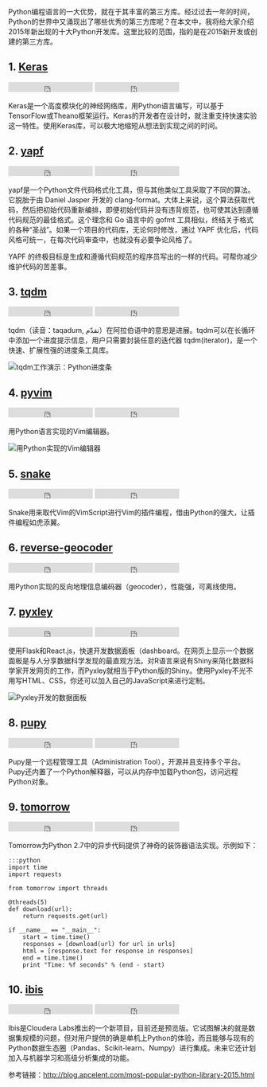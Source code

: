 Python编程语言的一大优势，就在于其丰富的第三方库。经过过去一年的时间，Python的世界中又涌现出了哪些优秀的第三方库呢？在本文中，我将给大家介绍2015年新出现的十大Python开发库。这里比较的范围，指的是在2015新开发或创建的第三方库。

## 1. [Keras](https://github.com/fchollet/keras)

<iframe src="https://ghbtns.com/github-btn.html?user=fchollet&repo=keras&type=star&count=true" frameborder="0" scrolling="0" width="170px" height="20px"></iframe>

<iframe src="https://ghbtns.com/github-btn.html?user=fchollet&repo=keras&type=fork&count=true" frameborder="0" scrolling="0" width="170px" height="20px"></iframe>

Keras是一个高度模块化的神经网络库，用Python语言编写，可以基于TensorFlow或Theano框架运行。Keras的开发者在设计时，就注重支持快速实验这一特性。使用Keras库，可以极大地缩短从想法到实现之间的时间。

## 2. [yapf](https://github.com/google/yapf)

<iframe src="https://ghbtns.com/github-btn.html?user=google&repo=yapf&type=star&count=true" frameborder="0" scrolling="0" width="170px" height="20px"></iframe>

<iframe src="https://ghbtns.com/github-btn.html?user=google&repo=yapf&type=fork&count=true" frameborder="0" scrolling="0" width="170px" height="20px"></iframe>

yapf是一个Python文件代码格式化工具，但与其他类似工具采取了不同的算法。它脱胎于由 Daniel Jasper 开发的 clang-format。大体上来说，这个算法获取代码，然后把初始代码重新编排，即便初始代码并没有违背规范，也可使其达到遵循代码规范的最佳格式。这个理念和 Go 语言中的 gofmt 工具相似，终结关于格式的各种“圣战”。如果一个项目的代码库，无论何时修改，通过 YAPF 优化后，代码风格可统一，在每次代码审查中，也就没有必要争论风格了。

YAPF 的终极目标是生成和遵循代码规范的程序员写出的一样的代码。可帮你减少维护代码的苦差事。

## 3. [tqdm](https://github.com/tqdm/tqdm)

<iframe src="https://ghbtns.com/github-btn.html?user=tqdm&repo=tqdm&type=star&count=true" frameborder="0" scrolling="0" width="170px" height="20px"></iframe>

<iframe src="https://ghbtns.com/github-btn.html?user=tqdm&repo=tqdm&type=fork&count=true" frameborder="0" scrolling="0" width="170px" height="20px"></iframe>

tqdm（读音：taqadum, تقدّم）在阿拉伯语中的意思是进展。tqdm可以在长循环中添加一个进度提示信息，用户只需要封装任意的迭代器 tqdm(iterator)，是一个快速、扩展性强的进度条工具库。

![tqdm工作演示：Python进度条](http://static.oschina.net/uploads/space/2014/0305/161215_qtfJ_865233.gif)

## 4. [pyvim](https://github.com/jonathanslenders/pyvim)

<iframe src="https://ghbtns.com/github-btn.html?user=jonathanslenders&repo=pyvim&type=star&count=true" frameborder="0" scrolling="0" width="170px" height="20px"></iframe>

<iframe src="https://ghbtns.com/github-btn.html?user=jonathanslenders&repo=pyvim&type=fork&count=true" frameborder="0" scrolling="0" width="170px" height="20px"></iframe>

用Python语言实现的Vim编辑器。

![用Python实现的Vim编辑器](https://github.com/jonathanslenders/pyvim/raw/master/docs/images/welcome-screen.png)

## 5. [snake](https://github.com/amoffat/snake)

<iframe src="https://ghbtns.com/github-btn.html?user=amoffat&repo=snake&type=star&count=true" frameborder="0" scrolling="0" width="170px" height="20px"></iframe>

<iframe src="https://ghbtns.com/github-btn.html?user=amoffat&repo=snake&type=fork&count=true" frameborder="0" scrolling="0" width="170px" height="20px"></iframe>

Snake用来取代Vim的VimScript进行Vim的插件编程，借由Python的强大，让插件编程如虎添翼。

## 6. [reverse-geocoder](https://github.com/thampiman/reverse-geocoder)

<iframe src="https://ghbtns.com/github-btn.html?user=thampiman&repo=reverse-geocoder&type=star&count=true" frameborder="0" scrolling="0" width="170px" height="20px"></iframe>

<iframe src="https://ghbtns.com/github-btn.html?user=thampiman&repo=reverse-geocoder&type=fork&count=true" frameborder="0" scrolling="0" width="170px" height="20px"></iframe>

用Python实现的反向地理信息编码器（geocoder），性能强，可离线使用。

## 7. [pyxley](https://github.com/stitchfix/pyxley)

<iframe src="https://ghbtns.com/github-btn.html?user=stitchfix&repo=pyxley&type=star&count=true" frameborder="0" scrolling="0" width="170px" height="20px"></iframe>

<iframe src="https://ghbtns.com/github-btn.html?user=stitchfix&repo=pyxley&type=fork&count=true" frameborder="0" scrolling="0" width="170px" height="20px"></iframe>

使用Flask和React.js，快速开发数据面板（dashboard。在网页上显示一个数据面板是与人分享数据科学发现的最直观方法。对R语言来说有Shiny来简化数据科学家开发网页的工作，而Pyxley就相当于Python版的Shiny。使用Pyxley不光不用写HTML、CSS，你还可以加入自己的JavaScript来进行定制。

![Pyxley开发的数据面板](http://7xltjy.com1.z0.glb.clouddn.com/IjArAfz.png)

## 8. [pupy](https://github.com/n1nj4sec/pupy)

<iframe src="https://ghbtns.com/github-btn.html?user=n1nj4sec&repo=pupy&type=star&count=true" frameborder="0" scrolling="0" width="170px" height="20px"></iframe>

<iframe src="https://ghbtns.com/github-btn.html?user=n1nj4sec&repo=pupy&type=fork&count=true" frameborder="0" scrolling="0" width="170px" height="20px"></iframe>

Pupy是一个远程管理工具（Administration Tool），开源并且支持多个平台。Pupy还内置了一个Python解释器，可以从内存中加载Python包，访问远程Python对象。

## 9. [tomorrow](https://github.com/madisonmay/Tomorrow)

<iframe src="https://ghbtns.com/github-btn.html?user=madisonmay&repo=Tomorrow&type=star&count=true" frameborder="0" scrolling="0" width="170px" height="20px"></iframe>

<iframe src="https://ghbtns.com/github-btn.html?user=madisonmay&repo=Tomorrow&type=fork&count=true" frameborder="0" scrolling="0" width="170px" height="20px"></iframe>

Tomorrow为Python 2.7中的异步代码提供了神奇的装饰器语法实现。示例如下：

	:::python
	import time
	import requests

	from tomorrow import threads

	@threads(5)
	def download(url):
	    return requests.get(url)

	if __name__ == "__main__":
	    start = time.time()
	    responses = [download(url) for url in urls]
	    html = [response.text for response in responses]
	    end = time.time()
	    print "Time: %f seconds" % (end - start)


## 10. [ibis](https://github.com/cloudera/ibis)

<iframe src="https://ghbtns.com/github-btn.html?user=cloudera&repo=ibis&type=star&count=true" frameborder="0" scrolling="0" width="170px" height="20px"></iframe>

<iframe src="https://ghbtns.com/github-btn.html?user=cloudera&repo=ibis&type=fork&count=true" frameborder="0" scrolling="0" width="170px" height="20px"></iframe>

Ibis是Cloudera Labs推出的一个新项目，目前还是预览版。它试图解决的就是数据集规模的问题，但对用户提供的确是单机上Python的体验，而且能够与现有的Python数据生态圈（Pandas、Scikit-learn、Numpy）进行集成。未来它还计划加入与机器学习和高级分析集成的功能。

参考链接：http://blog.apcelent.com/most-popular-python-library-2015.html